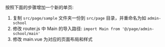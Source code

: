 按照下面的步骤增加一个新的单页:

1. 复制 `src/page/sample` 文件夹一份到 `src/page` 目录，并重命名为如 `admin-school`
2. 修改 router.js 中 Main 的导入路径: `import Main from '@/page/admin-school/main'`
3. 修改 main.vue 为对应的页面布局和样式